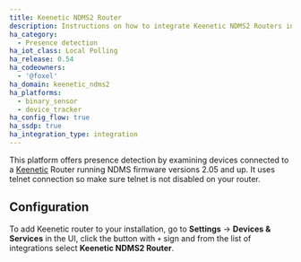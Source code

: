 ```yaml
---
title: Keenetic NDMS2 Router
description: Instructions on how to integrate Keenetic NDMS2 Routers into Home Assistant.
ha_category:
  - Presence detection
ha_iot_class: Local Polling
ha_release: 0.54
ha_codeowners:
  - '@foxel'
ha_domain: keenetic_ndms2
ha_platforms:
  - binary_sensor
  - device_tracker
ha_config_flow: true
ha_ssdp: true
ha_integration_type: integration
---
```


This platform offers presence detection by examining devices connected to a [Keenetic](https://keenetic.net/)
Router running NDMS firmware versions 2.05 and up. It uses telnet connection so make sure telnet is not disabled on your router.

## Configuration

To add Keenetic router to your installation, go to **Settings** -> **Devices & Services** in the UI, click the button with `+` sign and from the list of integrations select **Keenetic NDMS2 Router**.
